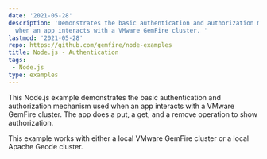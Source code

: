 ```yaml
---
date: '2021-05-28'
description: 'Demonstrates the basic authentication and authorization mechanism used
  when an app interacts with a VMware GemFire cluster. '
lastmod: '2021-05-28'
repo: https://github.com/gemfire/node-examples
title: Node.js - Authentication
tags:
 - Node.js
type: examples
---
```


This Node.js example demonstrates the basic authentication and authorization mechanism used when an app interacts with a VMware GemFire cluster. The app does a put, a get, and a remove operation to show authorization.

This example works with either a local VMware GemFire cluster or a local Apache Geode cluster.